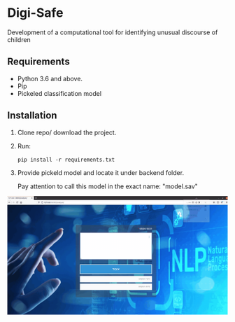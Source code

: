 # Digi-Safe
Development of a computational tool for identifying unusual discourse of children


## Requirements

* Python 3.6 and above.
* Pip
* Pickeled classification model

## Installation

1. Clone repo/ download the project.
2. Run: 
   ```
   pip install -r requirements.txt
   ```
3. Provide pickeld model and locate it under backend folder.

   Pay attention to call this model in the exact name: "model.sav"




 ![alt-text](https://github.com/rikiNeustadt/Digi-Safe/blob/master/Demo.gif)
